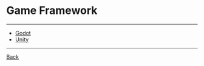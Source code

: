 # Game Framework

---

- [Godot](https://docs.godotengine.org/en/stable/)
- [Unity](https://learn.unity.com/)

---

[Back](./../readme.md)
